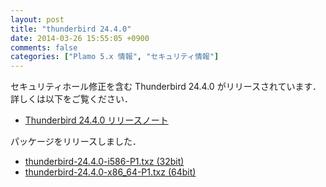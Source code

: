 ```yaml
---
layout: post
title: "thunderbird 24.4.0"
date: 2014-03-26 15:55:05 +0900
comments: false
categories: ["Plamo 5.x 情報", "セキュリティ情報"]
---
```


セキュリティホール修正を含む Thunderbird 24.4.0 がリリースされています．詳しくは以下をご覧ください．

* [Thunderbird 24.4.0 リリースノート](http://www.mozilla.jp/thunderbird/24.4.0/releasenotes/)

パッケージをリリースしました．

* [thunderbird-24.4.0-i586-P1.txz (32bit)](ftp://plamo.linet.gr.jp/pub/Plamo-5.x/x86/plamo/04_xapps/thunderbird-24.4.0-i586-P1.txz)
* [thunderbird-24.4.0-x86_64-P1.txz (64bit)](ftp://plamo.linet.gr.jp/pub/Plamo-5.x/x86_64/plamo/04_xapps/thunderbird-24.4.0-x86_64-P1.txz)
